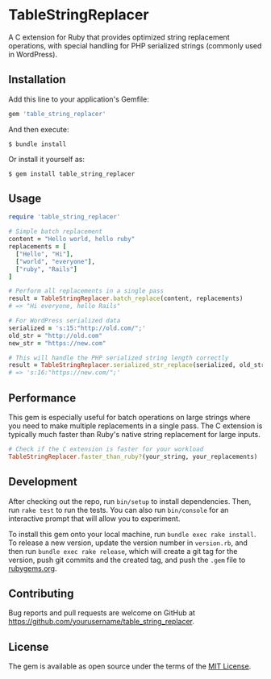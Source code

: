 # TableStringReplacer

A C extension for Ruby that provides optimized string replacement operations, with special handling for PHP serialized strings (commonly used in WordPress).

## Installation

Add this line to your application's Gemfile:

```ruby
gem 'table_string_replacer'
```

And then execute:

    $ bundle install

Or install it yourself as:

    $ gem install table_string_replacer

## Usage

```ruby
require 'table_string_replacer'

# Simple batch replacement
content = "Hello world, hello ruby"
replacements = [
  ["Hello", "Hi"],
  ["world", "everyone"],
  ["ruby", "Rails"]
]

# Perform all replacements in a single pass
result = TableStringReplacer.batch_replace(content, replacements)
# => "Hi everyone, hello Rails"

# For WordPress serialized data
serialized = 's:15:"http://old.com/";'
old_str = "http://old.com"
new_str = "https://new.com"

# This will handle the PHP serialized string length correctly
result = TableStringReplacer.serialized_str_replace(serialized, old_str, new_str)
# => 's:16:"https://new.com/";'
```

## Performance

This gem is especially useful for batch operations on large strings where you need to make multiple replacements in a single pass. The C extension is typically much faster than Ruby's native string replacement for large inputs.

```ruby
# Check if the C extension is faster for your workload
TableStringReplacer.faster_than_ruby?(your_string, your_replacements)
```

## Development

After checking out the repo, run `bin/setup` to install dependencies. Then, run `rake test` to run the tests. You can also run `bin/console` for an interactive prompt that will allow you to experiment.

To install this gem onto your local machine, run `bundle exec rake install`. To release a new version, update the version number in `version.rb`, and then run `bundle exec rake release`, which will create a git tag for the version, push git commits and the created tag, and push the `.gem` file to [rubygems.org](https://rubygems.org).

## Contributing

Bug reports and pull requests are welcome on GitHub at https://github.com/yourusername/table_string_replacer.

## License

The gem is available as open source under the terms of the [MIT License](https://opensource.org/licenses/MIT). 